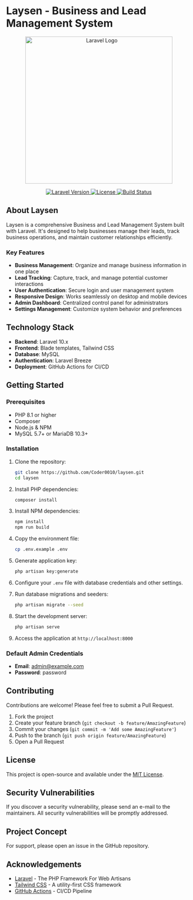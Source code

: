 # Laysen - Business and Lead Management System

<p align="center">
  <img src="https://raw.githubusercontent.com/laravel/art/master/logo-lockup/5%20SVG/2%20CMYK/1%20Full%20Color/laravel-logolockup-cmyk-red.svg" width="400" alt="Laravel Logo">
</p>

<p align="center">
  <a href="https://packagist.org/packages/laravel/framework">
    <img src="https://img.shields.io/packagist/v/laravel/framework" alt="Laravel Version">
  </a>
  <a href="https://packagist.org/packages/laravel/framework">
    <img src="https://img.shields.io/packagist/l/laravel/framework" alt="License">
  </a>
  <a href="https://github.com/features/actions">
    <img src="https://github.com/Coder0010/laysen/actions/workflows/deploy.yml/badge.svg" alt="Build Status">
  </a>
</p>

## About Laysen

Laysen is a comprehensive Business and Lead Management System built with Laravel. It's designed to help businesses manage their leads, track business operations, and maintain customer relationships efficiently.

### Key Features

- **Business Management**: Organize and manage business information in one place
- **Lead Tracking**: Capture, track, and manage potential customer interactions
- **User Authentication**: Secure login and user management system
- **Responsive Design**: Works seamlessly on desktop and mobile devices
- **Admin Dashboard**: Centralized control panel for administrators
- **Settings Management**: Customize system behavior and preferences

## Technology Stack

- **Backend**: Laravel 10.x
- **Frontend**: Blade templates, Tailwind CSS
- **Database**: MySQL
- **Authentication**: Laravel Breeze
- **Deployment**: GitHub Actions for CI/CD

## Getting Started

### Prerequisites

- PHP 8.1 or higher
- Composer
- Node.js & NPM
- MySQL 5.7+ or MariaDB 10.3+

### Installation

1. Clone the repository:
   ```bash
   git clone https://github.com/Coder0010/laysen.git
   cd laysen
   ```

2. Install PHP dependencies:
   ```bash
   composer install
   ```

3. Install NPM dependencies:
   ```bash
   npm install
   npm run build
   ```

4. Copy the environment file:
   ```bash
   cp .env.example .env
   ```

5. Generate application key:
   ```bash
   php artisan key:generate
   ```

6. Configure your `.env` file with database credentials and other settings.

7. Run database migrations and seeders:
   ```bash
   php artisan migrate --seed
   ```

8. Start the development server:
   ```bash
   php artisan serve
   ```

9. Access the application at `http://localhost:8000`
### Default Admin Credentials

- **Email**: admin@example.com
- **Password**: password

## Contributing

Contributions are welcome! Please feel free to submit a Pull Request.

1. Fork the project
2. Create your feature branch (`git checkout -b feature/AmazingFeature`)
3. Commit your changes (`git commit -m 'Add some AmazingFeature'`)
4. Push to the branch (`git push origin feature/AmazingFeature`)
5. Open a Pull Request

## License

This project is open-source and available under the [MIT License](LICENSE).

## Security Vulnerabilities

If you discover a security vulnerability, please send an e-mail to the maintainers. All security vulnerabilities will be promptly addressed.

## Project Concept

For support, please open an issue in the GitHub repository.

## Acknowledgements

- [Laravel](https://laravel.com) - The PHP Framework For Web Artisans
- [Tailwind CSS](https://tailwindcss.com) - A utility-first CSS framework
- [GitHub Actions](https://github.com/features/actions) - CI/CD Pipeline
